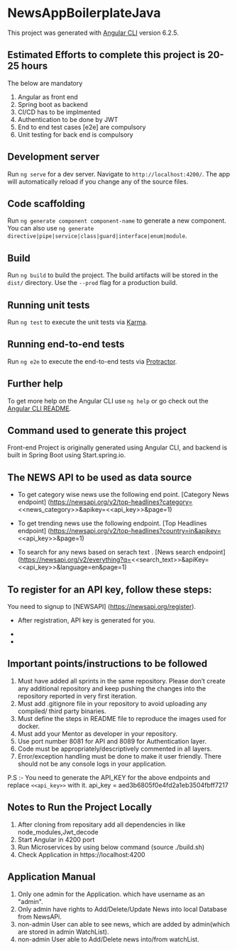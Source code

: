 # NewsAppBoilerplateJava

This project was generated with [Angular CLI](https://github.com/angular/angular-cli) version 6.2.5.

## Estimated Efforts to complete this project is 20-25 hours

The below are mandatory

1. Angular as front end
2. Spring boot as backend
3. CI/CD has to be implmented
4. Authentication to be done by JWT
5. End to end test cases [e2e] are compulsory
6. Unit testing for back end is compulsory


## Development server

Run `ng serve` for a dev server. Navigate to `http://localhost:4200/`. The app will automatically reload if you change any of the source files.

## Code scaffolding

Run `ng generate component component-name` to generate a new component. You can also use `ng generate directive|pipe|service|class|guard|interface|enum|module`.

## Build

Run `ng build` to build the project. The build artifacts will be stored in the `dist/` directory. Use the `--prod` flag for a production build.

## Running unit tests

Run `ng test` to execute the unit tests via [Karma](https://karma-runner.github.io).

## Running end-to-end tests

Run `ng e2e` to execute the end-to-end tests via [Protractor](http://www.protractortest.org/).

## Further help

To get more help on the Angular CLI use `ng help` or go check out the [Angular CLI README](https://github.com/angular/angular-cli/blob/master/README.md).

## Command used to generate this project
Front-end Project is originally generated using Angular CLI, and backend is built in Spring Boot using Start.spring.io.

## The NEWS API to be used as data source
- To get category wise news use the following end point. [Category News endpoint]
(https://newsapi.org/v2/top-headlines?category=<<news_category>>&apikey=<<api_key>>&page=1)

- To get trending news use the following endpoint. [Top Headlines endpoint]
(https://newsapi.org/v2/top-headlines?country=in&apikey=<<api_key>>&page=1)

- To search for any news based on serach text . [News search endpoint]
(https://newsapi.org/v2/everything?q=<<search_text>>&apiKey=<<api_key>>&language=en&page=1)


## To register for an API key, follow these steps:

You need to signup to [NEWSAPI] (https://newsapi.org/register).

- After registration, API key is generated for you.
- 


- 
## Important points/instructions to be followed

1.	Must have added all sprints in the same repository. Please don’t create any additional repository and keep pushing the changes into the repository reported in very first iteration.
2.	Must add .gitignore file in your repository to avoid uploading any compiled/ third party binaries.
3.	Must define the steps in README file to reproduce the images used for docker.
4.	Must add your Mentor as developer in your repository.
7.	Use port number 8081 for API and 8089 for Authentication layer.
8.	Code must be appropriately/descriptively commented in all layers.
9.	Error/exception handling must be done to make it user friendly. There should not be any console logs in your application.

P.S :- You need to generate the API_KEY for the above endpoints and replace 
`<<api_key>>` with it.
api_key = aed3b6805f0e4fd2a1eb3504fbff7217



## Notes to Run the Project Locally

1. After cloning from repositary add all dependencies in like node_modules,Jwt_decode
2. Start Angular in 4200 port 
3. Run Microservices by using below command (source ./build.sh)
4. Check Application in https://localhost:4200

## Application Manual
1. Only one admin for the Application. which have username as an "admin".
2. Only admin have rights to Add/Delete/Update News into local Database from NewsAPi.
3. non-admin User can able to see news, which are added by admin(which are stored in admin WatchList).
4. non-admin User able to Add/Delete news into/from watchList.

